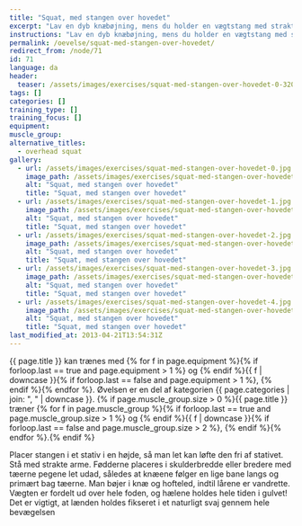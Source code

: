 ```yaml
---
title: "Squat, med stangen over hovedet"
excerpt: "Lav en dyb knæbøjning, mens du holder en vægtstang med strakte arme over hovedet."
instructions: "Lav en dyb knæbøjning, mens du holder en vægtstang med strakte arme over hovedet."
permalink: /oevelse/squat-med-stangen-over-hovedet/
redirect_from: /node/71
id: 71
language: da
header:
  teaser: /assets/images/exercises/squat-med-stangen-over-hovedet-0-320.jpg
tags: []
categories: []
training_type: []
training_focus: []
equipment:
muscle_group:
alternative_titles:
  - overhead squat
gallery:
  - url: /assets/images/exercises/squat-med-stangen-over-hovedet-0.jpg
    image_path: /assets/images/exercises/squat-med-stangen-over-hovedet-0-320.jpg
    alt: "Squat, med stangen over hovedet"
    title: "Squat, med stangen over hovedet"
  - url: /assets/images/exercises/squat-med-stangen-over-hovedet-1.jpg
    image_path: /assets/images/exercises/squat-med-stangen-over-hovedet-1-320.jpg
    alt: "Squat, med stangen over hovedet"
    title: "Squat, med stangen over hovedet"
  - url: /assets/images/exercises/squat-med-stangen-over-hovedet-2.jpg
    image_path: /assets/images/exercises/squat-med-stangen-over-hovedet-2-320.jpg
    alt: "Squat, med stangen over hovedet"
    title: "Squat, med stangen over hovedet"
  - url: /assets/images/exercises/squat-med-stangen-over-hovedet-3.jpg
    image_path: /assets/images/exercises/squat-med-stangen-over-hovedet-3-320.jpg
    alt: "Squat, med stangen over hovedet"
    title: "Squat, med stangen over hovedet"
  - url: /assets/images/exercises/squat-med-stangen-over-hovedet-4.jpg
    image_path: /assets/images/exercises/squat-med-stangen-over-hovedet-4-320.jpg
    alt: "Squat, med stangen over hovedet"
    title: "Squat, med stangen over hovedet"
last_modified_at: 2013-04-21T13:54:31Z
---
```

{{ page.title }} kan trænes med {% for f in page.equipment %}{% if forloop.last == true and page.equipment > 1 %} og {% endif %}{{ f | downcase  }}{% if forloop.last == false and page.equipment > 1 %}, {% endif %}{% endfor %}. Øvelsen er en del af kategorien {{ page.categories | join: ", " | downcase }}. {% if page.muscle_group.size > 0 %}{{ page.title }} træner {% for f in page.muscle_group %}{% if forloop.last == true and page.muscle_group.size > 1 %} og {% endif %}{{ f | downcase }}{% if forloop.last == false and page.muscle_group.size > 2 %}, {% endif %}{% endfor %}.{% endif %}

Placer stangen i et stativ i en højde, så man let kan løfte den fri af stativet. Stå med strakte arme. Fødderne placeres i skulderbredde eller bredere med tæerne pegene let udad, således at knæene følger en lige bane langs og primært bag tæerne. Man bøjer i knæ og hofteled, indtil lårene er vandrette. Vægten er fordelt ud over hele foden, og hælene holdes hele tiden i gulvet! Det er vigtigt, at lænden holdes fikseret i et naturligt svaj gennem hele bevægelsen
